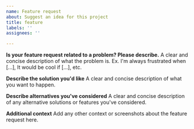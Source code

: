 ```yaml
---
name: Feature request
about: Suggest an idea for this project
title: feature
labels: ''
assignees: ''

---
```


**Is your feature request related to a problem? Please describe.**
A clear and concise description of what the problem is. Ex. I'm always frustrated when [...], It would be cool if [...], etc.

**Describe the solution you'd like**
A clear and concise description of what you want to happen.

**Describe alternatives you've considered**
A clear and concise description of any alternative solutions or features you've considered.

**Additional context**
Add any other context or screenshots about the feature request here.
